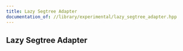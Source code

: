 ```yaml
---
title: Lazy Segtree Adapter
documentation_of: //library/experimental/lazy_segtree_adapter.hpp
---
```

## Lazy Segtree Adapter